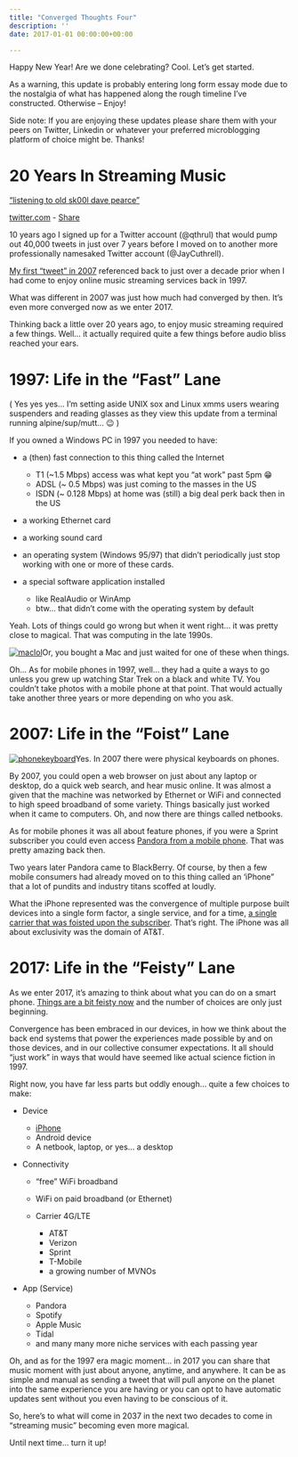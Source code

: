 ```yaml
---
title: "Converged Thoughts Four"
description: ''
date: 2017-01-01 00:00:00+00:00

---
```


Happy New Year! Are we done celebrating? Cool. Let’s get started.

As a warning, this update is probably entering long form essay mode due to the nostalgia of what has happened along the rough timeline I’ve constructed. Otherwise – Enjoy!

Side note: If you are enjoying these updates please share them with your peers on Twitter, Linkedin or whatever your preferred microblogging platform of choice might be. Thanks!


20 Years In Streaming Music
===========================

[“listening to old sk00l dave pearce”](https://web.archive.org/web/20230000000000*/https://twitter.com/Qthrul/status/3217513?utm_campaign=Fudge%20Sunday&utm_medium=email&utm_source=Revue%20newsletter)

[twitter.com](http://rev.vu/JQbww?utm_campaign=Issue&utm_content=domain&utm_medium=email&utm_source=Fudge+Sunday) - [Share](http://rev.vu/JQbww?utm_campaign=Issue&utm_content=share&utm_medium=email&utm_source=Fudge+Sunday)

10 years ago I signed up for a Twitter account (@qthrul) that would pump out 40,000 tweets in just over 7 years before I moved on to another more professionally namesaked Twitter account (@JayCuthrell).

[My first “tweet” in 2007](https://web.archive.org/web/20230000000000*/https://twitter.com/Qthrul/status/3217513?utm_campaign=Fudge%20Sunday&utm_medium=email&utm_source=Revue%20newsletter) referenced back to just over a decade prior when I had come to enjoy online music streaming services back in 1997.

What was different in 2007 was just how much had converged by then. It’s even more converged now as we enter 2017.

Thinking back a little over 20 years ago, to enjoy music streaming required a few things. Well… it actually required quite a few things before audio bliss reached your ears.

1997: Life in the “Fast” Lane
=============================

( Yes yes yes… I’m setting aside UNIX sox and Linux xmms users wearing suspenders and reading glasses as they view this update from a terminal running alpine/sup/mutt… 😉 )

If you owned a Windows PC in 1997 you needed to have:

* a (then) fast connection to this thing called the Internet


	+ T1 (~1.5 Mbps) access was what kept you “at work” past 5pm 😁
	+ ADSL (~ 0.5 Mbps) was just coming to the masses in the US
	+ ISDN (~ 0.128 Mbps) at home was (still) a big deal perk back then in the US
* a working Ethernet card
* a working sound card
* an operating system (Windows 95/97) that didn’t periodically just stop working with one or more of these cards.
* a special software application installed


	+ like RealAudio or WinAmp
	+ btw… that didn’t come with the operating system by default

Yeah. Lots of things could go wrong but when it went right… it was pretty close to magical. That was computing in the late 1990s.

[![maclol](https://substack.com/static/b1e7f3cf85c66095b4a1dbf6bcd7076d/0a47e/maclol.png "maclol")](https://substackcdn.com/image/fetch/f_auto,q_auto:good,fl_progressive:steep/https%3A%2F%2Fsubstack.com%2Fstatic%2Fb1e7f3cf85c66095b4a1dbf6bcd7076d%2F0a47e%2Fmaclol.png)Or, you bought a Mac and just waited for one of these when things.

Oh… As for mobile phones in 1997, well… they had a quite a ways to go unless you grew up watching Star Trek on a black and white TV. You couldn’t take photos with a mobile phone at that point. That would actually take another three years or more depending on who you ask.

2007: Life in the “Foist” Lane
==============================

[![phonekeyboard](https://substack.com/static/df33a5685b4ea81282b14fa82311c553/0a47e/phonekeyboard.png "phonekeyboard")](https://substackcdn.com/image/fetch/f_auto,q_auto:good,fl_progressive:steep/https%3A%2F%2Fsubstack.com%2Fstatic%2Fdf33a5685b4ea81282b14fa82311c553%2F0a47e%2Fphonekeyboard.png)Yes. In 2007 there were physical keyboards on phones.

By 2007, you could open a web browser on just about any laptop or desktop, do a quick web search, and hear music online. It was almost a given that the machine was networked by Ethernet or WiFi and connected to high speed broadband of some variety. Things basically just worked when it came to computers. Oh, and now there are things called netbooks.

As for mobile phones it was all about feature phones, if you were a Sprint subscriber you could even access [Pandora from a mobile phone](http://newsroom.sprint.com/news-releases/sprint-first-to-deliver-pandora-for-personalized-streaming-radio-on-mobile-phones.htm?utm_campaign=Fudge%20Sunday&utm_medium=email&utm_source=Revue%20newsletter). That was pretty amazing back then.

Two years later Pandora came to BlackBerry. Of course, by then a few mobile consumers had already moved on to this thing called an ‘iPhone” that a lot of pundits and industry titans scoffed at loudly.

What the iPhone represented was the convergence of multiple purpose built devices into a single form factor, a single service, and for a time, [a single carrier that was foisted upon the subscriber](https://techcrunch.com/2010/05/10/apple-att-iphone-agreement/?utm_campaign=Fudge%20Sunday&utm_medium=email&utm_source=Revue%20newsletter). That’s right. The iPhone was all about exclusivity was the domain of AT&T.

2017: Life in the “Feisty” Lane
===============================

As we enter 2017, it’s amazing to think about what you can do on a smart phone. [Things are a bit feisty now](http://pitchfork.com/features/lists-and-guides/9986-the-year-in-streaming-2016/?utm_campaign=Fudge%20Sunday&utm_medium=email&utm_source=Revue%20newsletter) and the number of choices are only just beginning.

Convergence has been embraced in our devices, in how we think about the back end systems that power the experiences made possible by and on those devices, and in our collective consumer expectations. It all should “just work” in ways that would have seemed like actual science fiction in 1997.

Right now, you have far less parts but oddly enough… quite a few choices to make:

* Device


	+ [iPhone](https://www.youtube.com/watch?utm_campaign=Fudge%20Sunday&utm_medium=email&utm_source=Revue%20newsletter&v=wKiIroiCvZ0)
	+ Android device
	+ A netbook, laptop, or yes… a desktop
* Connectivity


	+ “free” WiFi broadband
	+ WiFi on paid broadband (or Ethernet)
	+ Carrier 4G/LTE
	
	
		- AT&T
		- Verizon
		- Sprint
		- T-Mobile
		- a growing number of MVNOs
* App (Service)


	+ Pandora
	+ Spotify
	+ Apple Music
	+ Tidal
	+ and many many more niche services with each passing year

Oh, and as for the 1997 era magic moment… in 2017 you can share that music moment with just about anyone, anytime, and anywhere. It can be as simple and manual as sending a tweet that will pull anyone on the planet into the same experience you are having or you can opt to have automatic updates sent without you even having to be conscious of it.

So, here’s to what will come in 2037 in the next two decades to come in “streaming music” becoming even more magical.

Until next time… turn it up!

